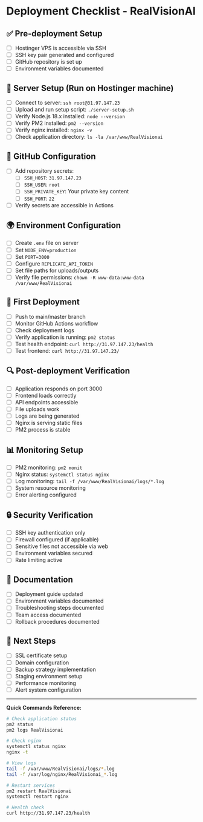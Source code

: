 # Deployment Checklist - RealVisionAI

## ✅ Pre-deployment Setup

- [ ] Hostinger VPS is accessible via SSH
- [ ] SSH key pair generated and configured
- [ ] GitHub repository is set up
- [ ] Environment variables documented

## 🚀 Server Setup (Run on Hostinger machine)

- [ ] Connect to server: `ssh root@31.97.147.23`
- [ ] Upload and run setup script: `./server-setup.sh`
- [ ] Verify Node.js 18.x installed: `node --version`
- [ ] Verify PM2 installed: `pm2 --version`
- [ ] Verify nginx installed: `nginx -v`
- [ ] Check application directory: `ls -la /var/www/RealVisionai`

## 🔐 GitHub Configuration

- [ ] Add repository secrets:
  - [ ] `SSH_HOST`: `31.97.147.23`
  - [ ] `SSH_USER`: `root`
  - [ ] `SSH_PRIVATE_KEY`: Your private key content
  - [ ] `SSH_PORT`: `22`
- [ ] Verify secrets are accessible in Actions

## 🌍 Environment Configuration

- [ ] Create `.env` file on server
- [ ] Set `NODE_ENV=production`
- [ ] Set `PORT=3000`
- [ ] Configure `REPLICATE_API_TOKEN`
- [ ] Set file paths for uploads/outputs
- [ ] Verify file permissions: `chown -R www-data:www-data /var/www/RealVisionai`

## 🚀 First Deployment

- [ ] Push to main/master branch
- [ ] Monitor GitHub Actions workflow
- [ ] Check deployment logs
- [ ] Verify application is running: `pm2 status`
- [ ] Test health endpoint: `curl http://31.97.147.23/health`
- [ ] Test frontend: `curl http://31.97.147.23/`

## 🔍 Post-deployment Verification

- [ ] Application responds on port 3000
- [ ] Frontend loads correctly
- [ ] API endpoints accessible
- [ ] File uploads work
- [ ] Logs are being generated
- [ ] Nginx is serving static files
- [ ] PM2 process is stable

## 📊 Monitoring Setup

- [ ] PM2 monitoring: `pm2 monit`
- [ ] Nginx status: `systemctl status nginx`
- [ ] Log monitoring: `tail -f /var/www/RealVisionai/logs/*.log`
- [ ] System resource monitoring
- [ ] Error alerting configured

## 🔒 Security Verification

- [ ] SSH key authentication only
- [ ] Firewall configured (if applicable)
- [ ] Sensitive files not accessible via web
- [ ] Environment variables secured
- [ ] Rate limiting active

## 📝 Documentation

- [ ] Deployment guide updated
- [ ] Environment variables documented
- [ ] Troubleshooting steps documented
- [ ] Team access documented
- [ ] Rollback procedures documented

## 🎯 Next Steps

- [ ] SSL certificate setup
- [ ] Domain configuration
- [ ] Backup strategy implementation
- [ ] Staging environment setup
- [ ] Performance monitoring
- [ ] Alert system configuration

---

**Quick Commands Reference:**

```bash
# Check application status
pm2 status
pm2 logs RealVisionai

# Check nginx
systemctl status nginx
nginx -t

# View logs
tail -f /var/www/RealVisionai/logs/*.log
tail -f /var/log/nginx/RealVisionai_*.log

# Restart services
pm2 restart RealVisionai
systemctl restart nginx

# Health check
curl http://31.97.147.23/health
```
